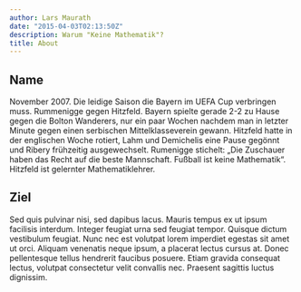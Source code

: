 ```yaml
---
author: Lars Maurath
date: "2015-04-03T02:13:50Z"
description: Warum "Keine Mathematik"?
title: About
---
```


## Name

November 2007. Die leidige Saison die Bayern im UEFA Cup verbringen muss. Rummenigge gegen Hitzfeld. Bayern spielte gerade 2-2 zu Hause gegen die Bolton Wanderers, nur ein paar Wochen nachdem man in letzter Minute gegen einen serbischen Mittelklasseverein gewann. Hitzfeld hatte in der englischen Woche rotiert, Lahm und Demichelis eine Pause gegönnt und Ribery frühzeitig ausgewechselt. Rumenigge stichelt: „Die Zuschauer haben das Recht auf die beste Mannschaft. Fußball ist keine Mathematik“. Hitzfeld ist gelernter Mathematiklehrer.

## Ziel

Sed quis pulvinar nisi, sed dapibus lacus. Mauris tempus ex ut ipsum facilisis interdum. Integer feugiat urna sed feugiat tempor. Quisque dictum vestibulum feugiat. Nunc nec est volutpat lorem imperdiet egestas sit amet ut orci. Aliquam venenatis neque ipsum, a placerat lectus cursus at. Donec pellentesque tellus hendrerit faucibus posuere. Etiam gravida consequat lectus, volutpat consectetur velit convallis nec. Praesent sagittis luctus dignissim.